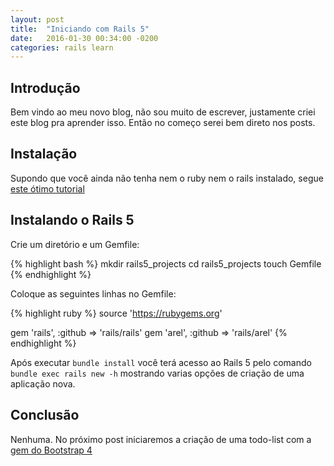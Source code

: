 ```yaml
---
layout: post
title:  "Iniciando com Rails 5"
date:   2016-01-30 00:34:00 -0200
categories: rails learn
---
```


## Introdução

Bem vindo ao meu novo blog, não sou muito de escrever, justamente criei este blog pra aprender isso. Então no começo serei bem direto nos posts.

## Instalação

Supondo que você ainda não tenha nem o ruby nem o rails instalado, segue [este ótimo tutorial](https://www.digitalocean.com/community/tutorials/how-to-install-ruby-on-rails-with-rbenv-on-ubuntu-14-04)

## Instalando o Rails 5

Crie um diretório e um Gemfile:

{% highlight bash %}
mkdir rails5_projects
cd rails5_projects
touch Gemfile
{% endhighlight %}

Coloque as seguintes linhas no Gemfile:

{% highlight ruby %}
source 'https://rubygems.org'

gem 'rails', :github => 'rails/rails'
gem 'arel', :github => 'rails/arel'
{% endhighlight %}

Após executar `bundle install` você terá acesso ao Rails 5 pelo comando `bundle exec rails new -h` mostrando varias opções de criação de uma aplicação nova.

## Conclusão

Nenhuma. No próximo post iniciaremos a criação de uma todo-list com a [gem do Bootstrap 4](https://github.com/twbs/bootstrap-rubygem)
